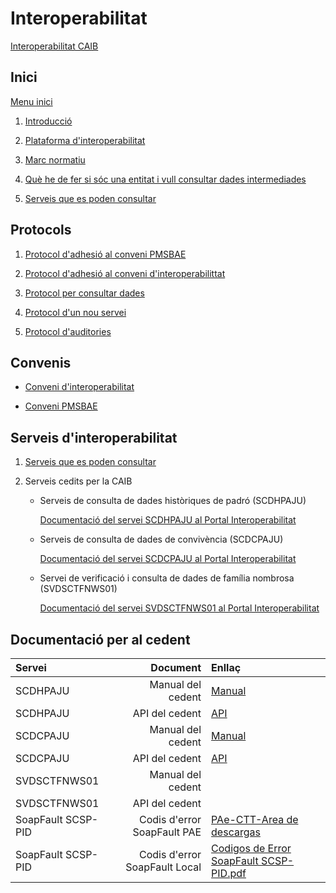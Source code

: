 # Interoperabilitat

[Interoperabilitat CAIB](http://interoperabilitat.caib.es)

## Inici 

[Menu inici](http://www.caib.es/sites/interoperabilitat/ca/inici_interoperabilitat/)

1. [Introducció](http://www.caib.es/sites/interoperabilitat/ca/introduccio-55364/)

2. [Plataforma d'interoperabilitat](http://www.caib.es/sites/interoperabilitat/ca/plataforma_dinteroperabilitat-55365/)

3. [Marc normatiu](http://www.caib.es/sites/interoperabilitat/ca/marc_normatiu-57186/)

4. [Què he de fer si sóc una entitat i vull consultar dades intermediades](http://www.caib.es/sites/interoperabilitat/ca/que_necessit/)

5. [Serveis que es poden consultar](http://www.caib.es/sites/interoperabilitat/ca/serveis_dintermediacio_de_dades/)


## Protocols

1. [Protocol d'adhesió al conveni PMSBAE](http://www.caib.es/sites/interoperabilitat/ca/protocols_dinteroperabilitat_-55363/)

2. [Protocol d'adhesió al conveni d'interoperabilittat](http://www.caib.es/sites/interoperabilitat/ca/protocol_adhesio/)

3. [Protocol per consultar dades](http://www.caib.es/sites/interoperabilitat/ca/protocol_consultar_dades/)

4. [Protocol d'un nou servei](http://www.caib.es/sites/interoperabilitat/ca/protocol_nouservei/)

5. [Protocol d'auditories](http://www.caib.es/sites/interoperabilitat/ca/protocol_auditories/)



## Convenis

* [Conveni d'interoperabilitat](http://www.caib.es/sites/interoperabilitat/ca/conveni_dinteroperabilitat/)

* [Conveni PMSBAE](http://www.caib.es/sites/interoperabilitat/ca/conveni_pmsbae/)


## Serveis d'interoperabilitat

1. [Serveis que es poden consultar](http://www.caib.es/sites/interoperabilitat/ca/serveis_dintermediacio_de_dades/)

2. Serveis cedits per la CAIB

    * Serveis de consulta de dades històriques de padró (SCDHPAJU)
        
        [Documentació del servei SCDHPAJU al Portal Interoperabilitat](http://www.caib.es/sites/interoperabilitat/ca/servei_propi_scdhpaju-64436/)


    * Serveis de consulta de dades de convivència (SCDCPAJU)

        [Documentació del servei SCDCPAJU al Portal Interoperabilitat](http://www.caib.es/sites/interoperabilitat/ca/servei_propi_scdcpaju-64433/)

    * Servei de verificació i consulta de dades de família nombrosa (SVDSCTFNWS01)

        [Documentació del servei SVDSCTFNWS01 al Portal Interoperabilitat](http://www.caib.es/sites/interoperabilitat/ca/servei_propi_svdsctfnws01-79259/)


## Documentació per al cedent

|Servei|Document|Enllaç|
|:--------|-------------:|:--|
|SCDHPAJU|Manual del cedent|[Manual](./SCDHPAJUv3/cedent/ManualCedentPadroHistoric.odt)|
|SCDHPAJU|API del cedent|[API](./SCDHPAJUv3/cedent/openapi.yaml)|
|SCDCPAJU|Manual del cedent|[Manual](./SCDCPAJUv3/cedent/ManualCedentPadroConvivencia.odt)|
|SCDCPAJU|API del cedent|[API](./SCDCPAJUv3/cedent/openapi.yaml)|
|SVDSCTFNWS01|Manual del cedent||
|SVDSCTFNWS01|API del cedent||
|SoapFault SCSP-PID|Codis d'error SoapFault PAE|[PAe-CTT-Area de descargas](https://administracionelectronica.gob.es/ctt/resources/Soluciones/223/Descargas/Codigos%20de%20Error%20SoapFault%20SCSP-PID.pdf?idIniciativa=223&idElemento=19234)|
|SoapFault SCSP-PID|Codis d'error SoapFault Local|[Codigos de Error SoapFault SCSP-PID.pdf](<./Codigos de Error SoapFault SCSP-PID.pdf>)|


